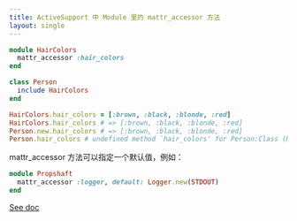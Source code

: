 ```yaml
---
title: ActiveSupport 中 Module 里的 mattr_accessor 方法
layout: single
---
```


```ruby
module HairColors
  mattr_accessor :hair_colors
end

class Person
  include HairColors
end

HairColors.hair_colors = [:brown, :black, :blonde, :red]
HairColors.hair_colors # => [:brown, :black, :blonde, :red]
Person.new.hair_colors # => [:brown, :black, :blonde, :red]
Person.hair_colors # undefined method `hair_colors' for Person:Class (NoMethodError)
```

mattr_accessor 方法可以指定一个默认值，例如：

```ruby
module Propshaft
  mattr_accessor :logger, default: Logger.new(STDOUT)
end
```

[See doc](https://api.rubyonrails.org/classes/Module.html#method-i-mattr_accessor)